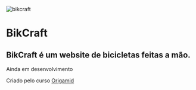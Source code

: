 
![bikcraft](https://user-images.githubusercontent.com/65118827/84406070-ef1f3a00-ac00-11ea-9758-cb3d435f2bcc.png)



# BikCraft
 
## BikCraft é um website de bicicletas feitas a mão.

Ainda em desenvolvimento

Criado pelo curso [Origamid](https://www.origamid.com/)
